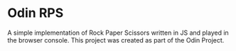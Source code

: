 # Odin RPS

A simple implementation of Rock Paper Scissors written in JS and played in the browser console. This project was created as part of the Odin Project.
